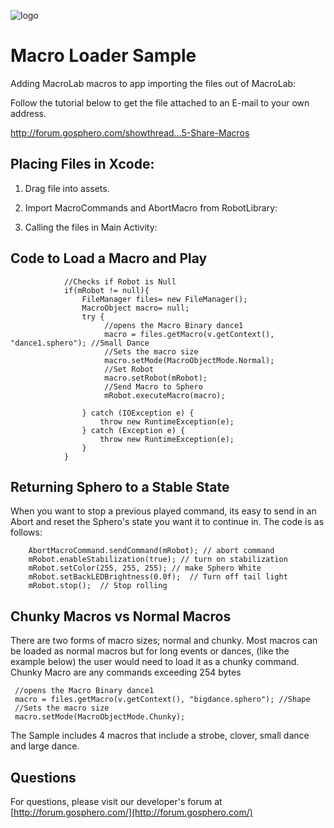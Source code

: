 
![logo](http://update.orbotix.com/developer/sphero-small.png)

# Macro Loader Sample

Adding MacroLab macros to app
importing the files out of MacroLab:

Follow the tutorial below to get the file attached to an E-mail to your own address.

http://forum.gosphero.com/showthread...5-Share-Macros

## Placing Files in Xcode:

1. Drag file into assets.

2. Import MacroCommands and AbortMacro from RobotLibrary:

3. Calling the files in Main Activity:

## Code to Load a Macro and Play
        
    	        //Checks if Robot is Null
    	    	if(mRobot != null){
                	FileManager files= new FileManager();
                    MacroObject macro= null;
                    try {
                    	 //opens the Macro Binary dance1
						 macro = files.getMacro(v.getContext(), "dance1.sphero"); //Small Dance
						 //Sets the macro size
						 macro.setMode(MacroObjectMode.Normal);
	                     //Set Robot
						 macro.setRobot(mRobot);
						 //Send Macro to Sphero
						 mRobot.executeMacro(macro);
	                     
					} catch (IOException e) {
						throw new RuntimeException(e);
					} catch (Exception e) {
						throw new RuntimeException(e);
					}
                }
    

## Returning Sphero to a Stable State

When you want to stop a previous played command, its easy to send in an Abort and reset the Sphero's state you want it to continue in.  The code is as follows:

		AbortMacroCommand.sendCommand(mRobot); // abort command
		mRobot.enableStabilization(true); // turn on stabilization
		mRobot.setColor(255, 255, 255); // make Sphero White
		mRobot.setBackLEDBrightness(0.0f);  // Turn off tail light
		mRobot.stop();  // Stop rolling

## Chunky Macros vs Normal Macros

There are two forms of macro sizes; normal and chunky. 
Most macros can be loaded as normal macros but for long events or dances, (like the example below) the user would need to load it as a chunky command.
Chunky Macro are any commands exceeding 254 bytes
	
	 //opens the Macro Binary dance1
	 macro = files.getMacro(v.getContext(), "bigdance.sphero"); //Shape
	 //Sets the macro size
	 macro.setMode(MacroObjectMode.Chunky);
	                     

The Sample includes 4 macros that include a strobe, clover, small dance and large dance.

## Questions

For questions, please visit our developer's forum at [http://forum.gosphero.com/](http://forum.gosphero.com/)
